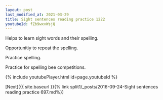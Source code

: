 ```yaml
---
layout: post
last_modified_at: 2021-03-29
title: Sight sentences reading practice 1222
youtubeId: fZb9wxvWsjQ
---
```

 
 
Helps to learn sight words and their spelling.

Opportunitiy to repeat the spelling. 

Practice spelling. 
 
Practice for spelling bee competitions. 
 
{% include youtubePlayer.html id=page.youtubeId %}
 
 

[Next]({{ site.baseurl }}{% link  split1/_posts/2016-09-24-Sight sentences reading practice 697.md%})
 
